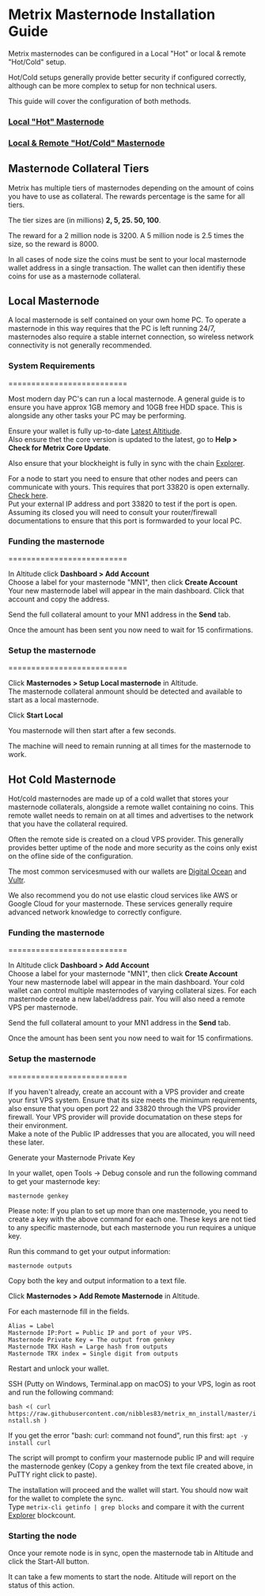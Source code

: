 # Metrix Masternode Installation Guide

Metrix masternodes can be configured in a Local "Hot" or local & remote "Hot/Cold" setup.

Hot/Cold setups generally provide better security if configured correctly, although can be more complex to setup for non technical users.

This guide will cover the configuration of both methods.


### [Local "Hot" Masternode](#local-masternode)

### [Local & Remote "Hot/Cold" Masternode](#hot-cold-masternode)


## Masternode Collateral Tiers

Metrix has multiple tiers of masternodes depending on the amount of coins you have to use as collateral. The rewards percentage is the same for all tiers.

The tier sizes are (in millions) **2, 5, 25. 50, 100**.

The reward for a 2 million node is 3200. A 5 million node is 2.5 times the size, so the reward is 8000.

In all cases of node size the coins must be sent to your local masternode wallet address in a single transaction. The wallet can then identifiy these coins for use as a masternode collateral.


## Local Masternode

A local masternode is self contained on your own home PC. To operate a masternode in this way requires that the PC is left running 24/7, masternodes also require a stable internet connection, so wireless network connectivity is not generally recommended.

### System Requirements
==========================

Most modern day PC's can run a local masternode. A general guide is to ensure you have approx 1GB memory and 10GB free HDD space. This is alongside any other tasks your PC may be performing.

Ensure your wallet is fully up-to-date [Latest Altitiude](https://github.com/TheLindaProjectInc/Altitude/releases/latest).  
Also ensure thet the core version is updated to the latest, go to **Help > Check for Metrix Core Update**.

Also ensure that your blockheight is fully in sync with the chain [Explorer](https://www.mystakingwallet.com/app/explorer).

For a node to start you need to ensure that other nodes and peers can communicate with yours. This requires that port 33820 is open externally. [Check here](https://www.yougetsignal.com/tools/open-ports/).  
Put your external IP address and port 33820 to test if the port is open.  
Assuming its closed you will need to consult your router/firewall documentations to ensure that this port is formwarded to your local PC.


### Funding the masternode
==========================

In Altitude click **Dashboard > Add Account**  
Choose a label for your masternode "MN1", then click **Create Account**  
Your new masternode label will appear in the main dashboard. Click that account and copy the address.

Send the full collateral amount to your MN1 address in the **Send** tab.  

Once the amount has been sent you now need to wait for 15 confirmations.

### Setup the masternode
==========================

Click **Masternodes > Setup Local masternode** in Altitude.  
The masternode collateral anmount should be detected and available to start as a local masternode.  

Click **Start Local**  

You masternode will then start after a few seconds.

The machine will need to remain running at all times for the masternode to work.

## Hot Cold Masternode

Hot/cold masternodes are made up of a cold wallet that stores your masternode collaterals, alongside a remote wallet containing no coins. This remote wallet needs to remain on at all times and advertises to the network that you have the collateral required.  

Often the remote side is created on a cloud VPS provider. This generally provides better uptime of the node and more security as the coins only exist on the ofline side of the configuration.  

The most common servicesmused with our wallets are [Digital Ocean](https://www.digitalocean.com/) and [Vultr](https://www.vultr.com/).  

We also recommend you do not use elastic cloud services like AWS or Google Cloud for your masternode. These services generally require advanced network knowledge to correctly configure.

### Funding the masternode
==========================

In Altitude click **Dashboard > Add Account**  
Choose a label for your masternode "MN1", then click **Create Account**  
Your new masternode label will appear in the main dashboard. Your cold wallet can control multiple masternodes of varying collateral sizes. For each masternode create a new label/address pair. You will also need a remote VPS per masternode.

Send the full collateral amount to your MN1 address in the **Send** tab.  

Once the amount has been sent you now need to wait for 15 confirmations.

### Setup the masternode
==========================

If you haven't already, create an account with a VPS provider and create your first VPS system. Ensure that its size meets the minimum requirements, also ensure that you open port 22 and 33820 through the VPS provider firewall. Your VPS provider will provide documatation on these steps for their environment.  
Make a note of the Public IP addresses that you are allocated, you will need these later.

Generate your Masternode Private Key

In your wallet, open Tools -> Debug console and run the following command to get your masternode key:

`masternode genkey`

Please note: If you plan to set up more than one masternode, you need to create a key with the above command for each one. These keys are not tied to any specific masternode, but each masternode you run requires a unique key.

Run this command to get your output information:

`masternode outputs`

Copy both the key and output information to a text file.

Click **Masternodes > Add Remote Masternode** in Altitude.  

For each masternode fill in the fields.
```
Alias = Label  
Masternode IP:Port = Public IP and port of your VPS.  
Masternode Private Key = The output from genkey  
Masternode TRX Hash = Large hash from outputs
Masternode TRX index = Single digit from outputs
```

Restart and unlock your wallet.  

SSH (Putty on Windows, Terminal.app on macOS) to your VPS, login as root and run the following command:

`bash <( curl https://raw.githubusercontent.com/nibbles83/metrix_mn_install/master/install.sh )`  

If you get the error "bash: curl: command not found", run this first: `apt -y install curl`

The script will prompt to confirm your masternode public IP and will require the masternode genkey (Copy a genkey from the text file created above, in PuTTY right click to paste).  

The installation will proceed and the wallet will start.
You should now wait for the wallet to complete the sync.  
Type `metrix-cli getinfo | grep blocks` and compare it with the current [Explorer](https://www.mystakingwallet.com/app/explorer) blockcount.

### Starting the node

Once your remote node is in sync, open the masternode tab in Altitude and click the Start-All button.

It can take a few moments to start the node. Altitude will report on the status of this action.